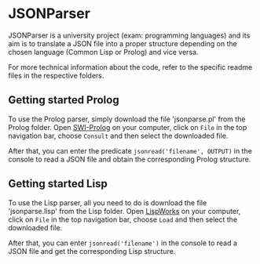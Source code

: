 # JSONParser

JSONParser is a university project (exam: programming languages) and its aim is to translate a JSON file into a proper structure depending on the chosen language (Common Lisp or Prolog) and vice versa.

For more technical information about the code, refer to the specific readme files in the respective folders.

## Getting started Prolog

To use the Prolog parser, simply download the file 'jsonparse.pl' from the Prolog folder. 
Open [SWI-Prolog](https://www.swi-prolog.org/) on your computer, click on `File` in the top navigation bar, choose `Consult` and then select the downloaded file.

After that, you can enter the predicate `jsonread('filename', OUTPUT)` in the console to read a JSON file and obtain the corresponding Prolog structure.

## Getting started Lisp

To use the Lisp parser, all you need to do is download the file 'jsonparse.lisp' from the Lisp folder.
Open [LispWorks](http://www.lispworks.com/) on your computer, click on `File` in the top navigation bar, choose `Load` and then select the downloaded file.

After that, you can enter `jsonread('filename')` in the console to read a JSON file and get the corresponding Lisp structure.
